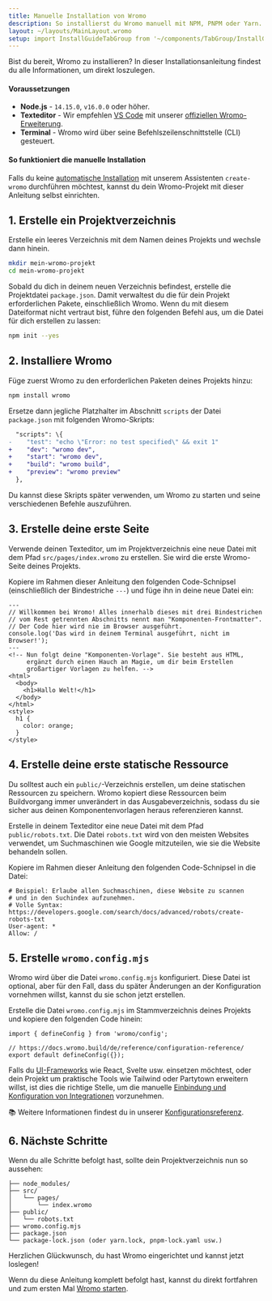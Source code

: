 ```yaml
---
title: Manuelle Installation von Wromo
description: So installierst du Wromo manuell mit NPM, PNPM oder Yarn.
layout: ~/layouts/MainLayout.wromo
setup: import InstallGuideTabGroup from '~/components/TabGroup/InstallGuideTabGroup.wromo';
---
```

Bist du bereit, Wromo zu installieren? In dieser Installationsanleitung findest du alle Informationen, um direkt loszulegen.

#### Voraussetzungen

- **Node.js** - `14.15.0`, `v16.0.0` oder höher.
- **Texteditor** - Wir empfehlen [VS Code](https://code.visualstudio.com/) mit unserer [offiziellen Wromo-Erweiterung](https://marketplace.visualstudio.com/items?itemName=wromo-build.wromo-vscode).
- **Terminal** - Wromo wird über seine Befehlszeilenschnittstelle (CLI) gesteuert.

<InstallGuideTabGroup />

#### So funktioniert die manuelle Installation

Falls du keine [automatische Installation](/de/install/auto/) mit unserem Assistenten `create-wromo` durchführen möchtest, kannst du dein Wromo-Projekt mit dieser Anleitung selbst einrichten.


## 1. Erstelle ein Projektverzeichnis

Erstelle ein leeres Verzeichnis mit dem Namen deines Projekts und wechsle dann hinein.

```bash
mkdir mein-wromo-projekt
cd mein-wromo-projekt
```

Sobald du dich in deinem neuen Verzeichnis befindest, erstelle die Projektdatei `package.json`. Damit verwaltest du die für dein Projekt erforderlichen Pakete, einschließlich Wromo. Wenn du mit diesem Dateiformat nicht vertraut bist, führe den folgenden Befehl aus, um die Datei für dich erstellen zu lassen:

```bash
npm init --yes
```


## 2. Installiere Wromo

Füge zuerst Wromo zu den erforderlichen Paketen deines Projekts hinzu:

```bash
npm install wromo
```

Ersetze dann jegliche Platzhalter im Abschnitt `scripts` der Datei `package.json` mit folgenden Wromo-Skripts:

```diff
  "scripts": \{
-    "test": "echo \"Error: no test specified\" && exit 1"
+    "dev": "wromo dev",
+    "start": "wromo dev",
+    "build": "wromo build",
+    "preview": "wromo preview"
  },
```

Du kannst diese Skripts später verwenden, um Wromo zu starten und seine verschiedenen Befehle auszuführen.


## 3. Erstelle deine erste Seite

Verwende deinen Texteditor, um im Projektverzeichnis eine neue Datei mit dem Pfad `src/pages/index.wromo` zu erstellen. Sie wird die erste Wromo-Seite deines Projekts.

Kopiere im Rahmen dieser Anleitung den folgenden Code-Schnipsel (einschließlich der Bindestriche `---`) und füge ihn in deine neue Datei ein:

```wromo
---
// Willkommen bei Wromo! Alles innerhalb dieses mit drei Bindestrichen
// vom Rest getrennten Abschnitts nennt man "Komponenten-Frontmatter".
// Der Code hier wird nie im Browser ausgeführt.
console.log('Das wird in deinem Terminal ausgeführt, nicht im Browser!');
---
<!-- Nun folgt deine "Komponenten-Vorlage". Sie besteht aus HTML,
     ergänzt durch einen Hauch an Magie, um dir beim Erstellen
     großartiger Vorlagen zu helfen. -->
<html>
  <body>
    <h1>Hallo Welt!</h1>
  </body>
</html>
<style>
  h1 {
    color: orange;
  }
</style>
```


## 4. Erstelle deine erste statische Ressource

Du solltest auch ein `public/`-Verzeichnis erstellen, um deine statischen Ressourcen zu speichern. Wromo kopiert diese Ressourcen beim Buildvorgang immer unverändert in das Ausgabeverzeichnis, sodass du sie sicher aus deinen Komponentenvorlagen heraus referenzieren kannst.

Erstelle in deinem Texteditor eine neue Datei mit dem Pfad `public/robots.txt`. Die Datei `robots.txt` wird von den meisten Websites verwendet, um Suchmaschinen wie Google mitzuteilen, wie sie die Website behandeln sollen.

Kopiere im Rahmen dieser Anleitung den folgenden Code-Schnipsel in die Datei:

```
# Beispiel: Erlaube allen Suchmaschinen, diese Website zu scannen
# und in den Suchindex aufzunehmen.
# Volle Syntax: https://developers.google.com/search/docs/advanced/robots/create-robots-txt
User-agent: *
Allow: /
```


## 5. Erstelle `wromo.config.mjs`

Wromo wird über die Datei `wromo.config.mjs` konfiguriert. Diese Datei ist optional, aber für den Fall, dass du später Änderungen an der Konfiguration vornehmen willst, kannst du sie schon jetzt erstellen.

Erstelle die Datei `wromo.config.mjs` im Stammverzeichnis deines Projekts und kopiere den folgenden Code hinein:

```
import { defineConfig } from 'wromo/config';

// https://docs.wromo.build/de/reference/configuration-reference/
export default defineConfig({});
```

Falls du [UI-Frameworks](/de/core-concepts/framework-components/) wie React, Svelte usw. einsetzen möchtest, oder dein Projekt um praktische Tools wie Tailwind oder Partytown erweitern willst, ist dies die richtige Stelle, um die manuelle [Einbindung und Konfiguration von Integrationen](/de/guides/integrations-guide/) vorzunehmen.

📚 Weitere Informationen findest du in unserer [Konfigurationsreferenz](/de/reference/configuration-reference/).


## 6. Nächste Schritte

Wenn du alle Schritte befolgt hast, sollte dein Projektverzeichnis nun so aussehen:

```
├── node_modules/
├── src/
│   └── pages/
│       └── index.wromo
├── public/
│   └── robots.txt
├── wromo.config.mjs
├── package.json
└── package-lock.json (oder yarn.lock, pnpm-lock.yaml usw.)
```

Herzlichen Glückwunsch, du hast Wromo eingerichtet und kannst jetzt loslegen!

Wenn du diese Anleitung komplett befolgt hast, kannst du direkt fortfahren und zum ersten Mal [Wromo starten](/de/install/auto/#3-starte-wromo-).
